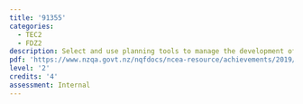 ```yaml
---
title: '91355'
categories:
  - TEC2
  - FDZ2
description: Select and use planning tools to manage the development of an outcome
pdf: 'https://www.nzqa.govt.nz/nqfdocs/ncea-resource/achievements/2019/as91355.pdf'
level: '2'
credits: '4'
assessment: Internal
---
```


